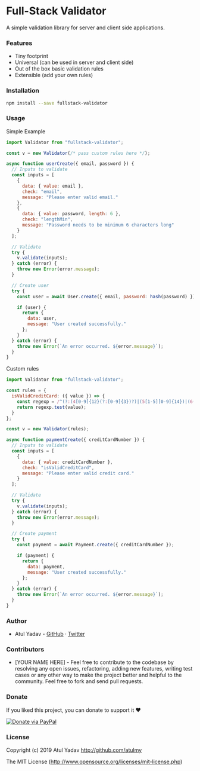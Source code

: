 # Full-Stack Validator

A simple validation library for server and client side applications.

### Features

- Tiny footprint
- Universal (can be used in server and client side)
- Out of the box basic validation rules
- Extensible (add your own rules)

### Installation

```bash
npm install --save fullstack-validator
```

### Usage

Simple Example

```javascript
import Validator from "fullstack-validator";

const v = new Validator(/* pass custom rules here */);

async function userCreate({ email, password }) {
  // Inputs to validate
  const inputs = [
    {
      data: { value: email },
      check: "email",
      message: "Please enter valid email."
    },
    {
      data: { value: password, length: 6 },
      check: "lengthMin",
      message: "Password needs to be minimum 6 characters long"
    }
  ];

  // Validate
  try {
    v.validate(inputs);
  } catch (error) {
    throw new Error(error.message);
  }

  // Create user
  try {
    const user = await User.create({ email, password: hash(password) });

    if (user) {
      return {
        data: user,
        message: "User created successfully."
      };
    }
  } catch (error) {
    throw new Error(`An error occurred. ${error.message}`);
  }
}
```

Custom rules

```javascript
import Validator from "fullstack-validator";

const rules = {
  isValidCreditCard: ({ value }) => {
    const regexp = /^(?:(4[0-9]{12}(?:[0-9]{3})?)|(5[1-5][0-9]{14})|(6(?:011|5[0-9]{2})[0-9]{12})|(3[47][0-9]{13})|(3(?:0[0-5]|[68][0-9])[0-9]{11})|((?:2131|1800|35[0-9]{3})[0-9]{11}))$/;
    return regexp.test(value);
  }
};

const v = new Validator(rules);

async function paymentCreate({ creditCardNumber }) {
  // Inputs to validate
  const inputs = [
    {
      data: { value: creditCardNumber },
      check: "isValidCreditCard",
      message: "Please enter valid credit card."
    }
  ];

  // Validate
  try {
    v.validate(inputs);
  } catch (error) {
    throw new Error(error.message);
  }

  // Create payment
  try {
    const payment = await Payment.create({ creditCardNumber });

    if (payment) {
      return {
        data: payment,
        message: "User created successfully."
      };
    }
  } catch (error) {
    throw new Error(`An error occurred. ${error.message}`);
  }
}
```

### Author

- Atul Yadav - [GitHub](https://github.com/atulmy) · [Twitter](https://twitter.com/atulmy)

### Contributors

- [YOUR NAME HERE] - Feel free to contribute to the codebase by resolving any open issues, refactoring, adding new features, writing test cases or any other way to make the project better and helpful to the community. Feel free to fork and send pull requests.

### Donate

If you liked this project, you can donate to support it ❤️

[![Donate via PayPal](https://raw.githubusercontent.com/atulmy/atulmy.github.io/master/images/mix/paypal-me-smaller.png)](http://paypal.me/atulmy)

### License

Copyright (c) 2019 Atul Yadav <http://github.com/atulmy>

The MIT License (<http://www.opensource.org/licenses/mit-license.php>)
